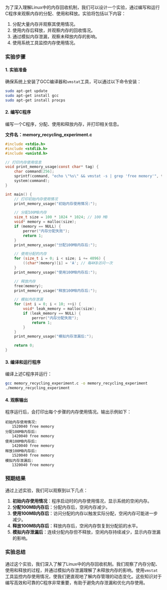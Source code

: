 为了深入理解Linux中的内存回收机制，我们可以设计一个实验，通过编写和运行C程序来观察内存的分配、使用和释放。实验将包括以下内容：

1. 分配大量内存并观察其使用情况。
2. 使用内存后释放，并观察内存的回收情况。
3. 通过模拟内存泄漏，观察未释放内存的影响。
4. 使用系统工具监控内存使用情况。

### 实验步骤

#### 1. 实验准备
确保系统上安装了GCC编译器和`vmstat`工具，可以通过以下命令安装：
```bash
sudo apt-get update
sudo apt-get install gcc
sudo apt-get install procps
```

#### 2. 编写C程序
编写一个C程序，分配、使用和释放内存，并打印相关信息。

**文件名：memory_recycling_experiment.c**

```c
#include <stdio.h>
#include <stdlib.h>
#include <unistd.h>

// 打印内存使用信息
void print_memory_usage(const char* tag) {
    char command[256];
    sprintf(command, "echo \"%s\" && vmstat -s | grep 'free memory'", tag);
    system(command);
}

int main() {
    // 打印初始内存使用情况
    print_memory_usage("初始内存使用情况:");

    // 分配100MB内存
    size_t size = 100 * 1024 * 1024; // 100 MB
    void* memory = malloc(size);
    if (memory == NULL) {
        perror("内存分配失败");
        return 1;
    }
    print_memory_usage("分配100MB内存后:");

    // 使用分配的内存
    for (size_t i = 0; i < size; i += 4096) {
        ((char*)memory)[i] = 'A'; // 每4KB访问一次
    }
    print_memory_usage("使用100MB内存后:");

    // 释放内存
    free(memory);
    print_memory_usage("释放100MB内存后:");

    // 模拟内存泄漏
    for (int i = 0; i < 10; ++i) {
        void* leak_memory = malloc(size);
        if (leak_memory == NULL) {
            perror("内存分配失败");
            return 1;
        }
    }
    print_memory_usage("模拟内存泄漏后:");

    return 0;
}
```

#### 3. 编译和运行程序
编译上述C程序并运行：
```bash
gcc memory_recycling_experiment.c -o memory_recycling_experiment
./memory_recycling_experiment
```

#### 4. 观察输出
程序运行后，会打印出每个步骤的内存使用情况。输出示例如下：

```
初始内存使用情况:
   1520040 free memory
分配100MB内存后:
   1420040 free memory
使用100MB内存后:
   1420040 free memory
释放100MB内存后:
   1520040 free memory
模拟内存泄漏后:
   1320040 free memory
```

### 预期结果

通过上述实验，我们可以观察到以下几点：

1. **初始内存使用情况**：程序启动时的内存使用情况，显示系统的空闲内存。
2. **分配100MB内存后**：分配内存后，空闲内存减少。
3. **使用100MB内存后**：访问分配的内存以触发实际分配，空闲内存可能进一步减少。
4. **释放100MB内存后**：释放内存后，空闲内存恢复到分配前的水平。
5. **模拟内存泄漏后**：连续分配内存但不释放，空闲内存持续减少，显示内存泄漏的影响。

### 实验总结

通过这个实验，我们深入了解了Linux中的内存回收机制。我们观察了内存分配、使用和释放的过程，并通过模拟内存泄漏理解了未释放内存的影响。使用`vmstat`工具监控内存使用情况，使我们更直观地了解内存管理的动态变化。这些知识对于编写高效和可靠的C程序非常重要，有助于避免内存泄漏和优化内存使用。